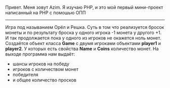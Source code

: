 Привет. Меня зовут Azim. 
Я изучаю PHP, и это мой первый мини-проект написанный на PHP с помошью ОПП

***
Игра под называнием Орёл и Решка. Суть в том что реализуется бросок монеты и по результату броска у одного игрока -1 монета у другого +1.
И так продолжается пока у одного из игроков не окажется ноль монет.
Создаётся объект класса **Game** с двумя игроками объектами **player1** и **player2**.
У которых есть свойства **Name** и **Coins** количество монет. На выходе программа нам выдаёт: 
- шансы игроков на победу
- игроков с количеством монет
- победителя
- и общее количество просков
